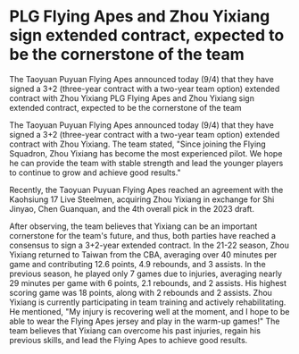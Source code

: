 #  PLG Flying Apes and Zhou Yixiang sign extended contract, expected to be the cornerstone of the team

The Taoyuan Puyuan Flying Apes announced today (9/4) that they have signed a 3+2 (three-year contract with a two-year team option) extended contract with Zhou Yixiang 
  PLG Flying Apes and Zhou Yixiang sign extended contract, expected to be the cornerstone of the team

The Taoyuan Puyuan Flying Apes announced today (9/4) that they have signed a 3+2 (three-year contract with a two-year team option) extended contract with Zhou Yixiang. The team stated, "Since joining the Flying Squadron, Zhou Yixiang has become the most experienced pilot. We hope he can provide the team with stable strength and lead the younger players to continue to grow and achieve good results."

Recently, the Taoyuan Puyuan Flying Apes reached an agreement with the Kaohsiung 17 Live Steelmen, acquiring Zhou Yixiang in exchange for Shi Jinyao, Chen Guanquan, and the 4th overall pick in the 2023 draft.

After observing, the team believes that Yixiang can be an important cornerstone for the team's future, and thus, both parties have reached a consensus to sign a 3+2-year extended contract. In the 21-22 season, Zhou Yixiang returned to Taiwan from the CBA, averaging over 40 minutes per game and contributing 12.6 points, 4.9 rebounds, and 3 assists. In the previous season, he played only 7 games due to injuries, averaging nearly 29 minutes per game with 6 points, 2.1 rebounds, and 2 assists. His highest scoring game was 18 points, along with 2 rebounds and 2 assists. Zhou Yixiang is currently participating in team training and actively rehabilitating. He mentioned, "My injury is recovering well at the moment, and I hope to be able to wear the Flying Apes jersey and play in the warm-up games!" The team believes that Yixiang can overcome his past injuries, regain his previous skills, and lead the Flying Apes to achieve good results.